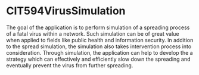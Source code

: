 # CIT594VirusSimulation

The goal of the application is to perform simulation of a spreading process of a fatal virus within a network.  Such simulation can be of great value when applied to fields like public health and information security.
In addition to the spread simulation, the simulation also takes intervention process into consideration. Through simulation, the application can help to develop the a strategy which can effectively and efficiently slow down the spreading and eventually prevent the virus from further spreading.
